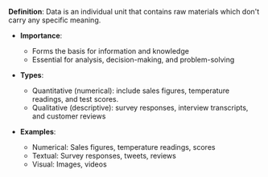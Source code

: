 
**Definition**: Data is an individual unit that contains raw materials which don't carry any specific meaning. 

 - **Importance**: 
	-  Forms the basis for information and knowledge
	- Essential for analysis, decision-making, and problem-solving


- **Types**: 
  - Quantitative (numerical): include sales figures, temperature readings, and test scores.
  - Qualitative (descriptive): survey responses, interview transcripts, and customer reviews


- **Examples**: 
  - Numerical: Sales figures, temperature readings, scores
  - Textual: Survey responses, tweets, reviews
  - Visual: Images, videos
